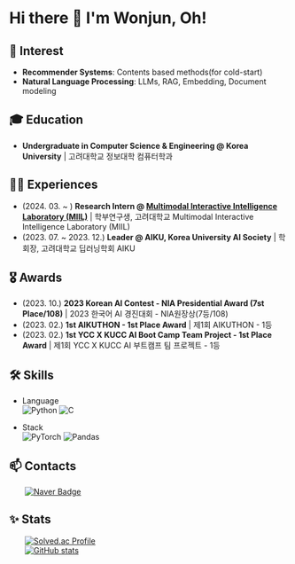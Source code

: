 # Hi there 👋 I'm Wonjun, Oh!

## 🥰 Interest
- **Recommender Systems**: Contents based methods(for cold-start)
- **Natural Language Processing**: LLMs, RAG, Embedding, Document modeling

## 🎓 Education
- **Undergraduate in Computer Science & Engineering @ Korea University** | 고려대학교 정보대학 컴퓨터학과

## 🏃‍♂️ Experiences
- (2024. 03. ~ ) **Research Intern @ [Multimodal Interactive Intelligence Laboratory (MIIL)](https://miil.korea.ac.kr/)** | 학부연구생, 고려대학교 Multimodal Interactive Intelligence Laboratory (MIIL)
- (2023. 07. ~ 2023. 12.) **Leader @ AIKU, Korea University AI Society** | 학회장, 고려대학교 딥러닝학회 AIKU

## 🎖 Awards
- (2023. 10.) **2023 Korean AI Contest - NIA Presidential Award (7st Place/108)** | 2023 한국어 AI 경진대회 - NIA원장상(7등/108) 
- (2023. 02.) **1st AIKUTHON - 1st Place Award** | 제1회 AIKUTHON - 1등
- (2023. 02.) **1st YCC X KUCC AI Boot Camp Team Project - 1st Place Award** | 제1회 YCC X KUCC AI 부트캠프 팀 프로젝트 - 1등

## 🛠️ Skills
- Language <br>
  ![Python](https://img.shields.io/badge/python-3670A0?style=for-the-badge&logo=python&logoColor=ffdd54)
  ![C](https://img.shields.io/badge/c-%2300599C.svg?style=for-the-badge&logo=c&logoColor=white)

- Stack <br>
  ![PyTorch](https://img.shields.io/badge/PyTorch-%23EE4C2C.svg?style=for-the-badge&logo=PyTorch&logoColor=white)
  ![Pandas](https://img.shields.io/badge/pandas-%23150458.svg?style=for-the-badge&logo=pandas&logoColor=white)

## 📫 Contacts
&emsp;&emsp;[![Naver Badge](https://img.shields.io/badge/Naver-03C75A?style=for-the-badge&logoColor=white&link=mailto:owj0421@naver.com)](mailto:owj0421@naver.com)

## ✨ Stats
&emsp;&emsp;[![Solved.ac Profile](http://mazassumnida.wtf/api/v2/generate_badge?boj=owj0421)](https://solved.ac/owj0421/)<br>
&emsp;&emsp;[![GitHub stats](https://github-readme-stats.vercel.app/api?username=owj0421)](https://github.com/owj0421/github-readme-stats)
